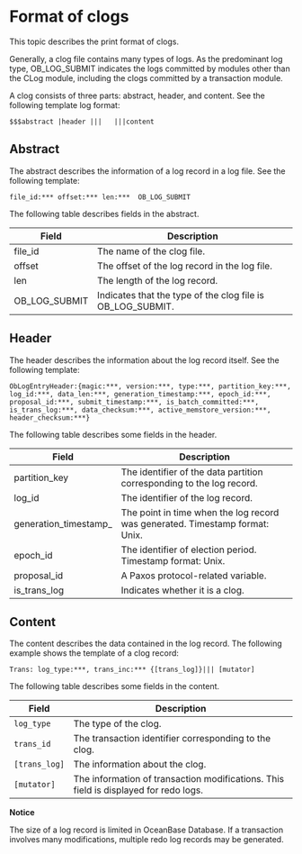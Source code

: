 Format of clogs 
====================================

This topic describes the print format of clogs. 

Generally, a clog file contains many types of logs. As the predominant log type, OB_LOG_SUBMIT indicates the logs committed by modules other than the CLog module, including the clogs committed by a transaction module. 

A clog consists of three parts: abstract, header, and content. See the following template log format:

```unknow
$$$abstract |header |||   |||content
```



Abstract 
-----------------------------

The abstract describes the information of a log record in a log file. See the following template:

```unknow
file_id:*** offset:*** len:***  OB_LOG_SUBMIT
```



The following table describes fields in the abstract. 


|     Field     |                        Description                         |
|---------------|------------------------------------------------------------|
| file_id       | The name of the clog file.                                 |
| offset        | The offset of the log record in the log file.              |
| len           | The length of the log record.                              |
| OB_LOG_SUBMIT | Indicates that the type of the clog file is OB_LOG_SUBMIT. |



Header 
---------------------------

The header describes the information about the log record itself. See the following template:

```unknow
ObLogEntryHeader:{magic:***, version:***, type:***, partition_key:***, log_id:***, data_len:***, generation_timestamp:***, epoch_id:***, proposal_id:***, submit_timestamp:***, is_batch_committed:***, is_trans_log:***, data_checksum:***, active_memstore_version:***, header_checksum:***}
```



The following table describes some fields in the header. 


|         Field         |                                 Description                                  |
|-----------------------|------------------------------------------------------------------------------|
| partition_key         | The identifier of the data partition corresponding to the log record.        |
| log_id                | The identifier of the log record.                                            |
| generation_timestamp_ | The point in time when the log record was generated. Timestamp format: Unix. |
| epoch_id              | The identifier of election period. Timestamp format: Unix.                   |
| proposal_id           | A Paxos protocol-related variable.                                           |
| is_trans_log          | Indicates whether it is a clog.                                              |



Content 
----------------------------

The content describes the data contained in the log record. The following example shows the template of a clog record:

```unknow
Trans: log_type:***, trans_inc:*** {[trans_log]}||| [mutator]
```



The following table describes some fields in the content. 


|     Field     |                                     Description                                      |
|---------------|--------------------------------------------------------------------------------------|
| `log_type`    | The type of the clog.                                                                |
| `trans_id`    | The transaction identifier corresponding to the clog.                                |
| `[trans_log]` | The information about the clog.                                                      |
| `[mutator]`   | The information of transaction modifications. This field is displayed for redo logs. |


**Notice**

The size of a log record is limited in OceanBase Database. If a transaction involves many modifications, multiple redo log records may be generated.
